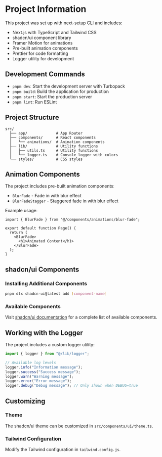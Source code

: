 # Project Information

This project was set up with next-setup CLI and includes:

- Next.js with TypeScript and Tailwind CSS
- shadcn/ui component library
- Framer Motion for animations
- Pre-built animation components
- Prettier for code formatting
- Logger utility for development

## Development Commands

- `pnpm dev`: Start the development server with Turbopack
- `pnpm build`: Build the application for production
- `pnpm start`: Start the production server
- `pnpm lint`: Run ESLint

## Project Structure

```
src/
  ├── app/             # App Router
  ├── components/      # React components
  │   └── animations/  # Animation components
  ├── lib/             # Utility functions
  │   ├── utils.ts     # Utility functions
  │   └── logger.ts    # Console logger with colors
  └── styles/          # CSS styles
```

## Animation Components

The project includes pre-built animation components:

- `BlurFade` - Fade in with blur effect
- `BlurFadeStagger` - Staggered fade in with blur effect

Example usage:

```tsx
import { BlurFade } from "@/components/animations/blur-fade";

export default function Page() {
  return (
    <BlurFade>
      <h1>Animated Content</h1>
    </BlurFade>
  );
}
```

## shadcn/ui Components

### Installing Additional Components

```bash
pnpm dlx shadcn-ui@latest add [component-name]
```

### Available Components

Visit [shadcn/ui documentation](https://ui.shadcn.com/docs/components) for a complete list of available components.

## Working with the Logger

The project includes a custom logger utility:

```typescript
import { logger } from "@/lib/logger";

// Available log levels
logger.info("Information message");
logger.success("Success message");
logger.warn("Warning message");
logger.error("Error message");
logger.debug("Debug message"); // Only shown when DEBUG=true
```

## Customizing

### Theme

The shadcn/ui theme can be customized in `src/components/ui/theme.ts`.

### Tailwind Configuration

Modify the Tailwind configuration in `tailwind.config.js`. 